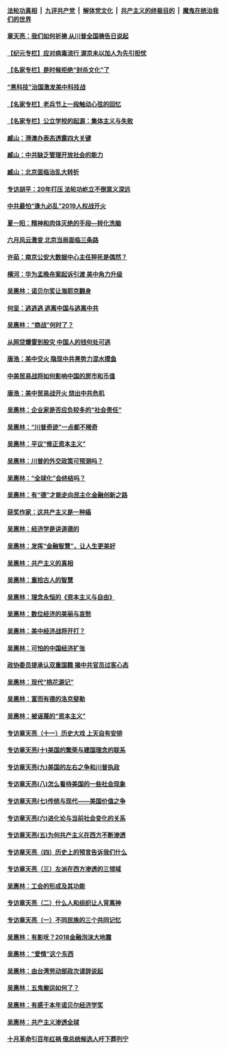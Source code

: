 

####  [法轮功真相](../../../../basic/blob/master/README.md?t=06290431) &nbsp;|&nbsp; [九评共产党](../../../../9ping.md/blob/master/README.md?t=06290431) &nbsp;|&nbsp; [解体党文化](../../../../jtdwh.md/blob/master/README.md?t=06290431)  &nbsp;|&nbsp; [共产主义的终极目的](../../../../gczydzjmd.md/blob/master/README.md?t=06290431) &nbsp;|&nbsp; [魔鬼在统治我们的世界](../../../../mgztzwmdsj.md/blob/master/README.md?t=06290431) 

#### [章天亮：我们如何祈祷 从川普全国祷告日说起](../pages/nsc423/n11944627.md?t=06290431) 

#### [【纪元专栏】应对病毒流行 渥京未以加人为先引担忧](../pages/nsc423/n11875714.md?t=06290431) 

#### [【名家专栏】是时候拒绝“封杀文化”了](../pages/nsc423/n11814093.md?t=06290431) 

#### [“黑科技”治国激发美中科技战](../pages/nsc423/n11638056.md?t=06290431) 

#### [【名家专栏】老兵节上一段触动心弦的回忆](../pages/nsc423/n11646016.md?t=06290431) 

#### [【名家专栏】公立学校的起源：集体主义与失败](../pages/nsc423/n11601833.md?t=06290431) 

#### [臧山：港澳办表态透露四大关键](../pages/nsc423/n11421628.md?t=06290431) 

#### [臧山：中共缺乏管理开放社会的能力](../pages/nsc423/n11407457.md?t=06290431) 

#### [臧山：北京面临治乱大转折](../pages/nsc423/n11406895.md?t=06290431) 

#### [专访胡平：20年打压 法轮功屹立不倒意义深远](../pages/nsc423/n11398800.md?t=06290431) 

#### [中共最怕“逢九必乱”2019人权战开火](../pages/nsc423/n11385248.md?t=06290431) 

#### [夏一阳：精神和肉体灭绝的手段—转化洗脑](../pages/nsc423/n11368250.md?t=06290431) 

#### [六月风云激变 北京当局面临三条路](../pages/nsc423/n11313668.md?t=06290431) 

#### [许茹：南京公安大数据中心主任猝死是偶然？](../pages/nsc423/n11064744.md?t=06290431) 

#### [横河：华为孟晚舟案起诉引渡 美中角力升级](../pages/nsc423/n11027230.md?t=06290431) 

#### [吴惠林：诺贝尔奖让海耶克翻身](../pages/nsc423/n10890049.md?t=06290431) 

#### [何坚：逃逃逃 逃离中国与逃离中共](../pages/nsc423/n10592891.md?t=06290431) 

#### [吴惠林：“商战”何时了？](../pages/nsc423/n10573558.md?t=06290431) 

#### [从网贷爆雷到股灾 中国人的钱何处可逃](../pages/nsc423/n10572800.md?t=06290431) 

#### [唐浩：美中交火 隐现中共黑势力混水摸鱼](../pages/nsc423/n10544040.md?t=06290431) 

#### [中美贸易战将如何影响中国的房市和币值](../pages/nsc423/n10543697.md?t=06290431) 

#### [唐浩：美中贸易战开火 烧出中共危机](../pages/nsc423/n10540126.md?t=06290431) 

#### [吴惠林：企业家是否应负较多的“社会责任”](../pages/nsc423/n10535022.md?t=06290431) 

#### [吴惠林：“川普奇迹”一点都不稀奇](../pages/nsc423/n10512808.md?t=06290431) 

#### [吴惠林：平议“修正资本主义”](../pages/nsc423/n10495724.md?t=06290431) 

#### [吴惠林：川普的外交政策可预测吗？](../pages/nsc423/n10462387.md?t=06290431) 

#### [吴惠林：“全球化”会终结吗？](../pages/nsc423/n10452838.md?t=06290431) 

#### [吴惠林：有“德”才能走向民主化金融创新之路](../pages/nsc423/n10432292.md?t=06290431) 

#### [获奖作家：这共产主义是一种癌](../pages/nsc423/n10431541.md?t=06290431) 

#### [吴惠林：经济学是讲道德的](../pages/nsc423/n10398014.md?t=06290431) 

#### [吴惠林：发挥“金融智慧”，让人生更美好](../pages/nsc423/n10375019.md?t=06290431) 

#### [吴惠林：共产主义的真相](../pages/nsc423/n10351394.md?t=06290431) 

#### [吴惠林：重拾古人的智慧](../pages/nsc423/n10337691.md?t=06290431) 

#### [吴惠林：理念永恒的《资本主义与自由》](../pages/nsc423/n10316274.md?t=06290431) 

#### [吴惠林：数位经济的美丽与哀愁](../pages/nsc423/n10292946.md?t=06290431) 

#### [吴惠林：美中经济战将开打？](../pages/nsc423/n10258825.md?t=06290431) 

#### [吴惠林：可怕的中国经济扩张](../pages/nsc423/n10219147.md?t=06290431) 

#### [政协委员提承认双重国籍 揭中共官员过客心态](../pages/nsc423/n10208809.md?t=06290431) 

#### [吴惠林：现代“桃花源记”](../pages/nsc423/n10185234.md?t=06290431) 

#### [吴惠林：富而有德的洛克斐勒](../pages/nsc423/n10142264.md?t=06290431) 

#### [吴惠林：被诬蔑的“资本主义”](../pages/nsc423/n10124816.md?t=06290431) 

#### [专访章天亮（十一）历史大戏 上天自有安排](../pages/nsc423/n10094905.md?t=06290431) 

#### [专访章天亮(十)美国的繁荣与建国理念的联系](../pages/nsc423/n10094899.md?t=06290431) 

#### [专访章天亮(九)美国的左右之争和川普执政](../pages/nsc423/n10094889.md?t=06290431) 

#### [专访章天亮(八)怎么看待美国的一些社会现象](../pages/nsc423/n10094857.md?t=06290431) 

#### [专访章天亮(七)传统与现代——美国价值之争](../pages/nsc423/n10093140.md?t=06290431) 

#### [专访章天亮(六)进化论与当前社会变化的关系](../pages/nsc423/n10092036.md?t=06290431) 

#### [专访章天亮(五)为何共产主义在西方不断渗透](../pages/nsc423/n10083620.md?t=06290431) 

#### [专访章天亮（四）历史上的预言告诉我们什么](../pages/nsc423/n10083606.md?t=06290431) 

#### [专访章天亮（三）左派在西方渗透的三领域](../pages/nsc423/n10081115.md?t=06290431) 

#### [吴惠林：工会的形成及其功能](../pages/nsc423/n10080633.md?t=06290431) 

#### [专访章天亮（二）什么人和组织让人背离神](../pages/nsc423/n10076637.md?t=06290431) 

#### [专访章天亮（一）不同民族的三个共同记忆](../pages/nsc423/n10074188.md?t=06290431) 

#### [吴惠林：有影呒？2018金融泡沫大地震](../pages/nsc423/n10040534.md?t=06290431) 

#### [吴惠林：“爱情”这个东西](../pages/nsc423/n10019423.md?t=06290431) 

#### [吴惠林：由台湾劳动部政次请辞说起](../pages/nsc423/n9979679.md?t=06290431) 

#### [吴惠林：五鬼搬运如何了？](../pages/nsc423/n9925338.md?t=06290431) 

#### [吴惠林：有感于本年诺贝尔经济学奖](../pages/nsc423/n9871883.md?t=06290431) 

#### [吴惠林：共产主义渗透全球](../pages/nsc423/n9812748.md?t=06290431) 

#### [十月革命引百年红祸 俄总统候选人吁下葬列宁](../pages/nsc423/n9810182.md?t=06290431) 

